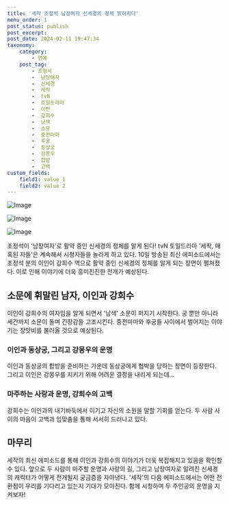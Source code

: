```yaml
---
title: '세작 조정석 남장여자 신세경의 정체 밝혀지다'
menu_order: 1
post_status: publish
post_excerpt: 
post_date: 2024-02-11 19:47:34
taxonomy:
    category:
        - 연예
    post_tag:
        - 조정석
        -  남장여자
        -  신세경
        -  세작
        -  tvN
        -  토일드라마
        -  이인
        -  강희수
        -  남색
        -  소문
        -  중전마마
        -  후궁
        -  동상궁
        -  강몽우
        -  합방
        -  고백
custom_fields:
    field1: value 1
    field2: value 2
---
```


![Image](https://ssl.pstatic.net/mimgnews/image/311/2024/02/10/0001690467_001_20240210231701323.jpg?type=w540)

![Image](https://mimgnews.pstatic.net/image/311/2024/02/10/0001690467_002_20240210231701369.jpg?type=w540)

![Image](https://ssl.pstatic.net/mimgnews/image/311/2024/02/10/0001690467_003_20240210231701410.jpg?type=w540)

조정석이 '남장여자'로 활약 중인 신세경의 정체를 알게 된다! tvN 토일드라마 '세작, 매혹된 자들'은 계속해서 시청자들을 놀라게 하고 있다. 10일 방송된 최신 에피소드에서는 조정석 분의 이인이 강희수 역으로 활약 중인 신세경의 정체를 알게 되는 장면이 펼쳐졌다. 이로 인해 이야기에 더욱 흥미진진한 전개가 예상된다.
## 소문에 휘말린 남자, 이인과 강희수
이인이 강희수의 여자임을 알게 되면서 '남색' 소문이 퍼지기 시작한다. 궁 뿐만 아니라 세간까지 소문이 돌며 긴장감을 고조시킨다. 중전마마와 후궁들 사이에서 벌어지는 이야기는 장맛비를 불러올 것으로 예상된다.
### 이인과 동상궁, 그리고 강몽우의 운명
이인과 동상궁의 합방을 준비하는 가운데 동상궁에게 협박을 당하는 장면이 등장한다. 그리고 이인은 강몽우를 지키기 위해 어려운 결정을 내리게 되는데...
### 마주하는 사랑과 운명, 강희수의 고백
강희수는 이인과의 내기바둑에서 이기고 자신의 소원을 말할 기회를 얻는다. 두 사람 사이의 마음이 고백과 입맞춤을 통해 서서히 드러나고 있다.
## 마무리
세작의 최신 에피소드를 통해 이인과 강희수의 이야기가 더욱 복잡해지고 있음을 확인할 수 있다. 앞으로 두 사람이 마주할 운명과 사랑의 길, 그리고 남장여자로 알려진 신세경의 캐릭터가 어떻게 전개될지 궁금증을 자아낸다. '세작'의 다음 에피소드에서는 어떤 전환점이 우리를 기다리고 있는지 기대가 모아진다. 함께 시청하며 두 주인공의 운명을 지켜보자!

